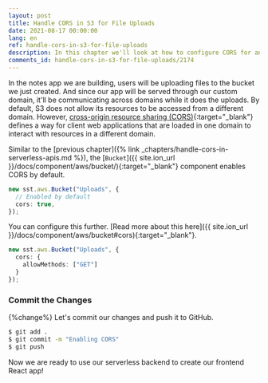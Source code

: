 ```yaml
---
layout: post
title: Handle CORS in S3 for File Uploads
date: 2021-08-17 00:00:00
lang: en
ref: handle-cors-in-s3-for-file-uploads
description: In this chapter we'll look at how to configure CORS for an S3 bucket in our serverless app. We'll be adding these settings in our SST Bucket component.
comments_id: handle-cors-in-s3-for-file-uploads/2174
---
```


In the notes app we are building, users will be uploading files to the bucket we just created. And since our app will be served through our custom domain, it'll be communicating across domains while it does the uploads. By default, S3 does not allow its resources to be accessed from a different domain. However, [cross-origin resource sharing (CORS)](https://en.wikipedia.org/wiki/Cross-origin_resource_sharing){:target="_blank"} defines a way for client web applications that are loaded in one domain to interact with resources in a different domain.

Similar to the [previous chapter]({% link _chapters/handle-cors-in-serverless-apis.md %}), the [`Bucket`]({{ site.ion_url }}/docs/component/aws/bucket/){:target="_blank"} component enables CORS by default.

```ts
new sst.aws.Bucket("Uploads", {
  // Enabled by default
  cors: true,
});
```

You can configure this further. [Read more about this here]({{ site.ion_url }}/docs/component/aws/bucket#cors){:target="_blank"}.

```ts
new sst.aws.Bucket("Uploads", {
  cors: {
    allowMethods: ["GET"]
  }
});
```

### Commit the Changes

{%change%} Let's commit our changes and push it to GitHub.

```bash
$ git add .
$ git commit -m "Enabling CORS"
$ git push
```

Now we are ready to use our serverless backend to create our frontend React app!
